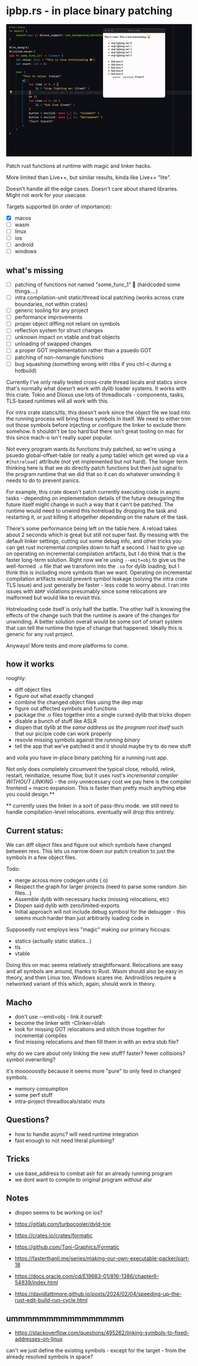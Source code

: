 # ipbp.rs - in place binary patching

![it works](hotreload_works.gif)

Patch rust functions at runtime with magic and linker hacks.

More limited than Live++, but similar results, kinda like Live++ "lite".

Doesn't handle all the edge cases. Doesn't care about shared libraries. Might not  work for your usecase.

Targets supported (in order of importance):
- [x] macos
- [ ] wasm
- [ ] linux
- [ ] ios
- [ ] android
- [ ] windows

## what's missing
- [ ] patching of functions not named "some_func_1" 🤣 (hardcoded some things....)
- [ ] intra compilation-unit static/thread local patching (works across crate boundaries, not within crates)
- [ ] generic tooling for any project
- [ ] performance improvements
- [ ] proper object diffing not reliant on symbols
- [ ] reflection system for struct changes
- [ ] unknown impact on vtable and trait objects
- [ ] unloading of swapped changes
- [ ] a proper GOT implementation rather than a psuedo GOT
- [ ] patching of non-nomangle functions
- [ ] bug squashing (something wrong with rlibs if you ctrl-c during a hotbuild)

Currently I've only really tested cross-crate thread locals and statics since that's normally what doesn't work with dylib loader systems. It works with this crate. Tokio and Dioxus use lots of threadlocals - components, tasks, TLS-based runtimes will all work with this.

For intra crate statics/tls, this doesn't work since the object file we load into the running process will bring those symbols in itself. We need to either trim out those symbols before injecting or configure the linker to exclude them somehow. It shouldn't be too hard but there isn't great tooling on mac for this since mach-o isn't really super popular.

Not every program wants its functions truly patched, so we're using a psuedo global-offset-table (or really a jump table) which get wired up via  a `#[hotreload]` attribute (not yet implemented but not hard). The longer term thinking here is that we *do* directly patch functions but then just signal to the program runtime that we did that so it can do whatever unwinding it needs to do to prevent panics.

For example, this crate doesn't patch currently executing code in async tasks - depending on implementation details of the future desugaring the future itself might change in such a way that it can't be patched. The runtime would need to unwind this hotreload by dropping the task and restarting it, or just killing it altogether depending on the nature of the task.

There's some performance being left on the table here. A reload takes about 2 seconds which is great but still not super fast. By messing with the default linker settings, cutting out some debug info, and other tricks you can get rust incremental compiles down to half a second. I had to give up on operating on incremental compilation artifacts, but I do think that is the faster long-term solution. Right now we're using `--emit=obj` to give us the well-formed `.o` file that we transform into the `.so` for dylib loading, but I think this is including more symbols than we want. Operating on incremental compilation artifacts would prevent symbol leakage (solving the intra crate TLS issue) and just generally be faster - less code to worry about. I ran into issues with `ADRP` violations presumably since some relocations are malformed but would like to revisit this.

Hotreloading code itself is only half the battle. The other half is knowing the effects of the change such that the runtime is aware of the changes for unwinding. A better solution overall would be some sort of smart system that can tell the runtime the type of change that happened. Ideally this is generic for any rust project.

Anyways! More tests and more platforms to come.

## how it works



roughly:
- diff object files
- figure out what exactly changed
- combine the changed object files using the dep map
- figure out affected symbols and functions
- package the .o files together into a single cursed dylib that tricks dlopen
- disable a bunch of stuff like ASLR
- dlopen that dylib at the *same address as the program root itself* such that our pic/pie code can work properly
- resovle missing symbols against the *running binary*
- tell the app that we've patched it and it should maybe try to do new stuff

and voila you have in-place binary patching for a running rust app.

Not only does completely circumvent the typical close, rebuild, relink, restart, reinitialize, resume flow, but it uses rust's *incremental compiler* *WITHOUT LINKING* - the only unnecessary cost we pay here is the compiler frontend + macro expansion. This is faster than pretty much anything else you could design.**

** currently uses the linker in a sort of pass-thru mode. we still need to handle compilation-level relocations. eventually will drop this entirely.

## Current status:

We can diff object files and figure out which symbols have changed between revs. This lets us narrow down our patch creation to just the symbols in a few object files.

Todo:
- merge across more codegen units (.o)
- Respect the graph for larger projects (need to parse some random .bin files...)
- Assemble dylib with necessary hacks (missing relocations, etc)
- Dlopen said dylib with zero/limited-exports
- Initial approach will not include debug symbosl for the debugger - this seems much harder than just arbitrarily loading code in


Supposedly rust employs less "magic" making our primary hiccups:
- statics (actually static statics...)
- tls
- vtable

Doing this on mac seems relatively straightforward. Relocations are easy and all symbols are around, thanks to Rust.
Wasm should also be easy in theory, and then Linux too.
Windows scares me.
Android/ios require a networked variant of this which, again, should work in theory.

## Macho

- don't use --emit=obj - link it ourself
- become the linker with -Clinker=blah
- look for missing GOT relocations and stitch those together for incremental compiles
- find missing relocations and then fill them in with an extra stub file?

why do we care about only linking the new stuff? faster? fewer collisions? symbol overwriting?

it's moooooostly because it seems more "pure" to only feed in changed symbols.
- memory consumption
- some perf stuff
- intra-project threadlocals/static muts


## Questions?

- how to handle async? will need runtime integration
- fast enough to not need literal plumbing?

## Tricks

- use base_address to combat aslr for an already running program
- we dont want to compile to original program *without* alsr


## Notes
- dlopen seems to be working on ios?

- https://gitlab.com/turbocooler/dyld-trie
- https://crates.io/crates/formatic
- https://github.com/Toni-Graphics/Formatic
- https://fasterthanli.me/series/making-our-own-executable-packer/part-18
- https://docs.oracle.com/cd/E19683-01/816-1386/chapter6-54839/index.html
- https://davidlattimore.github.io/posts/2024/02/04/speeding-up-the-rust-edit-build-run-cycle.html

## ummmmmmmmmmmmmmmm

- https://stackoverflow.com/questions/495262/linking-symbols-to-fixed-addresses-on-linux

can't we just define the existing symbols - except for the target - from the already resolved symbols in space?
